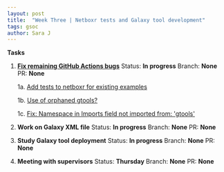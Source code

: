 ```yaml
---
layout: post
title:  "Week Three | Netboxr tests and Galaxy tool development"
tags: gsoc
author: Sara J
---
```


**Tasks**

1. **[Fix remaining GitHub Actions bugs](https://github.com/mil2041/netboxr/issues/7)**
    Status: **In progress**
    Branch: **None**
    PR: **None**
        
      1a. [Add tests to netboxr for existing examples](https://github.com/mil2041/netboxr/issues/22)

      1b. [Use of orphaned gtools?](https://github.com/mil2041/netboxr/issues/19)

      1c. [Fix: Namespace in Imports field not imported from: 'gtools'](https://github.com/mil2041/netboxr/issues/16)
        
2. **Work on Galaxy XML file**
    Status: **In progress**
    Branch: **None**
    PR: **None** 
    
3. **Study Galaxy tool deployment**
    Status: **In progress**
    Branch: **None**
    PR: **None** 
             
4. **Meeting with supervisors**
    Status: **Thursday**
    Branch: **None**
    PR: **None** 
